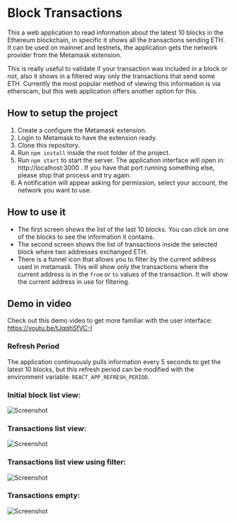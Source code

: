 # Block Transactions

This a web application to read information about the latest 10 blocks in the Ethereum blockchain, in specific it shows all the transactions sending ETH. It can be used on mainnet and testnets, the application gets the network provider from the Metamask extension.

This is really useful to validate if your transaction was included in a block or not, also it shows in a filtered way only the transactions that send some ETH.
Currently the most popular method of viewing this information is via etherscam, but this web application offers another option for this.
## How to setup the project
1. Create a configure the Metamask extension.
2. Login to Metamask to have the extension ready.
3. Clone this repository.
4. Run `npm install` inside the root folder of the project.
5. Run `npm start` to start the server. The application interface will open in: http://localhost:3000 . If you have that port running something else, please stop that process and try again.
6. A notification will appear asking for permission, select your account, the network you want to use.
## How to use it

- The first screen shows the list of the last 10 blocks. You can click on one of the blocks to see the information it contains.
- The second screen shows the list of transactions inside the selected block where two addresses exchanged ETH.
- There is a funnel icon that allows you to filter by the current address used in metamask. This will show only the transactions where the current address is in the `from` or `to` values of the transaction. It will show the current address in use for filtering.

## Demo in video

Check out this demo video to get more familiar with the user interface:
<https://youtu.be/tJqqhSfVC-I>

### Refresh Period
The application continuously pulls information every 5 seconds to get the latest 10 blocks, but this refresh period can be modified with the environment variable: `REACT_APP_REFRESH_PERIOD`.

### Initial block list view:

![Screenshot](screenshot1.png)

### Transactions list view:

![Screenshot](screenshot2.png)

### Transactions list view using filter:

![Screenshot](screenshot3.png)

### Transactions empty:

![Screenshot](screenshot4.png)